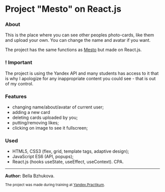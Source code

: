 # Project "Mesto" on React.js

### **About**
This is the place where you can see other peoples photo-cards, like them and upload your own. You can change the name and avatar if you want. <br>

The project has the same functions as [Mesto](https://github.com/bellabzhu/app_mesto) but made on React.js.

### **! Important**
The project is using the Yandex API and many students has access to it that is why I apologize for any inappropriate content you could see - that is out of my control.

### **Features**
* changing name/about/avatar of current user;
* adding a new card
* deleting cards uploaded by you;
* putting/removing likes;
* clicking on image to see it fullscreen;

### **Used**
* HTML5, CSS3 (flex, grid, template tags, adaptive design); 
* JavaScript ES6 (API, popups);
* React.js (hooks useState, useEffect, useContext). CPA.
___
**Author:** Bella Bzhukova.<br>

<sub>The project was made during training at [Yandex.Practikum](https://practicum.yandex.ru).</sub>